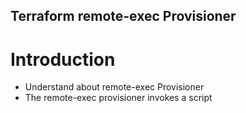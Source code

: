 ## Terraform remote-exec Provisioner
# Introduction
- Understand about remote-exec Provisioner
- The remote-exec provisioner invokes a script 
